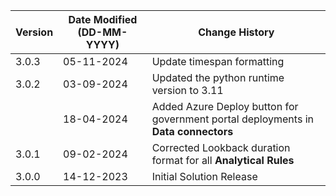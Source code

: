 | **Version** | **Date Modified (DD-MM-YYYY)** | **Change History**                                               |
|-------------|--------------------------------|------------------------------------------------------------------|
|  3.0.3      |  05-11-2024                    | Update timespan formatting                                       |
|  3.0.2      |  03-09-2024                    | Updated the python runtime version to 3.11                       |
|             |  18-04-2024                    | Added Azure Deploy button for government portal deployments in **Data connectors** |
|  3.0.1      |  09-02-2024                    | Corrected Lookback duration format for all **Analytical Rules**    |
|  3.0.0      |  14-12-2023                    | Initial Solution Release 	                                      |
